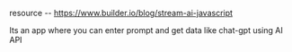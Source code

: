 resource -- https://www.builder.io/blog/stream-ai-javascript

Its an app where you can enter prompt and get data like chat-gpt using AI API
